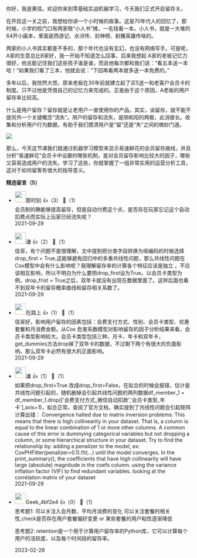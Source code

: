 你好，我是黄佳。欢迎你来到零基础实战机器学习，今天我们正式开启留存关。

在开启这一关之前，我想给你讲一个小时候的故事。这是70年代人的回忆了，那时候，小学的校门口有两家租“小人书”摊，一毛钱看一本。小人书，就是一大堆的64开小画本，里面是西游记、水浒传、封神榜、射雕英雄传啥的。

两家的小人书其实都差不多的，那个年代也没有玄幻，也没有网络写手。可是呢，A家的生意总比B家好，我一开始不知道怎么回事，后来我想起 A家的老板记忆力很好，他总能记住我们这些孩子谁是谁，而且他每次都和我们说：“看五本送一本哈！”如果我们看了三本，他就会说：“下回再看两本就多送一本免费的。”

多年以后，我恍然大悟，原来老板在30年前就建立起了买5送一和老客户会员卡的制度。只不过他是凭借自己的记忆力来完成的。正是由于这个原因，A老板的用户留存率比较高。

什么是用户留存？留存就是让老用户一直使用你的产品。其实，谈留存，就不能不提另外一个关键概念“流失”。用户的留存和流失，是阴和阳的两极，此消彼长。收集和分析用户行为数据，有助于我们摸清用户是“留”还是“失”之间的微妙门道。

![](https://static001.geekbang.org/resource/image/95/8b/955848c6394c66812c9a29d87d2d828b.jpg?wh=2284x1033)

那么，今天这节课我们就通过机器学习模型来显示易速鲜花的会员留存曲线，并且分析“易速鲜花”会员卡中设置的哪些机制，是对会员留存影响比较大的因子，哪些又容易造成用户的流失。学习了这些，你就掌握了一组非常实用的运营分析工具，这对于如何留客有很大的指导意义。
<div><strong>精选留言（5）</strong></div><ul>
<li><img src="https://static001.geekbang.org/account/avatar/00/11/8f/cf/890f82d6.jpg" width="30px"><span>那时刻</span> 👍（3） 💬（1）<div>会员制的确能够提高留存，但是自动付费这个点，是否存在玩家忘记这个自动扣费点而实际上玩家已经流失呢？</div>2021-09-29</li><br/><li><img src="https://static001.geekbang.org/account/avatar/00/24/e2/83/e2888084.jpg" width="30px"><span>谦</span> 👍（2） 💬（1）<div>佳哥，有个问题不是很理解，文中提到把分类字段转换为哑编码的时候选择drop_first = True,这能够避免回归中的多重共线性问题，那么共线性问题在Cox模型中会有什么影响呢？我理解留存率的计算各个特征应该是独立 ，不应该相互影响，所以不明白为什么要把drop_first设为True。以会员卡类型为例，drop_frist = True之后，双年卡就没有出现在数据里面了。这样后面也看不到双年卡的留存概率曲线和留存相关系数了。</div>2021-09-29</li><br/><li><img src="https://static001.geekbang.org/account/avatar/00/15/66/8f/02be926d.jpg" width="30px"><span>在路上</span> 👍（1） 💬（1）<div>佳哥好，影响用户留存的因素包括：会费支付方式、性别、会员卡类型、优惠套餐和月消费金额。从Cox 危害系数模型对影响留存的因子分析结果来看，会员卡类型影响较大。会员卡类型包括三种，月卡、年卡和双年卡，get_dummies方法drop掉了双年卡的数据，不过剩下两个有很大的负面影响，那么双年卡必然有很大的正面影响。</div>2021-09-29</li><br/><li><img src="https://static001.geekbang.org/account/avatar/00/24/e2/83/e2888084.jpg" width="30px"><span>谦</span> 👍（1） 💬（1）<div>如果把drop_first=True 改成drop_first=False，在拟合的时候会报错，估计是共线性问题引起的，随机删掉会引起共线性问题的两列数据df_member_1 = df_member_1.drop([&#39;会费支付方式_微信自动扣款&#39;,&#39;会员卡类型_年卡&#39;],axis=1)，拟合正常。查阅了官方文档，确实提到了共线性问题会引起矩阵计算出错：
Convergence halted due to matrix inversion problems: This means that there is high collinearity in your dataset. That is, a column is equal to the linear combination of 1 or more other columns. A common cause of this error is dummying categorical variables but not dropping a column, or some hierarchical structure in your dataset. Try to find the relationship by:
adding a penalizer to the model, ex: CoxPHFitter(penalizer=0.1).fit(…) until the model converges. In the print_summary(), the coefficients that have high collinearity will have large (absolute) magnitude in the coefs column.
using the variance inflation factor (VIF) to find redundant variables.
looking at the correlation matrix of your dataset</div>2021-09-29</li><br/><li><img src="" width="30px"><span>Geek_4bf2e4</span> 👍（0） 💬（1）<div>思考题1:
可以关注入会月数、平均月消费的变化
可以关注套餐的相关性,check是否存在用户套餐偏好变更 or 某些套餐的用户粘性逐渐降低

思考题2:
retention是一个用于计算用户留存率的Python库，它可以计算每个用户的活跃度，以及每个时间段的留存率。</div>2023-02-28</li><br/>
</ul>